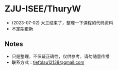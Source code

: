 # ZJU-ISEE/ThuryW
* (2023-07-02) 大三结束了，整理一下课程的代码资料
* 不定期更新
## Notes
* 只是整理，不保证正确性，仅供参考，请勿随意传播
* 联系方式：tiefblau12138@gmail.com
